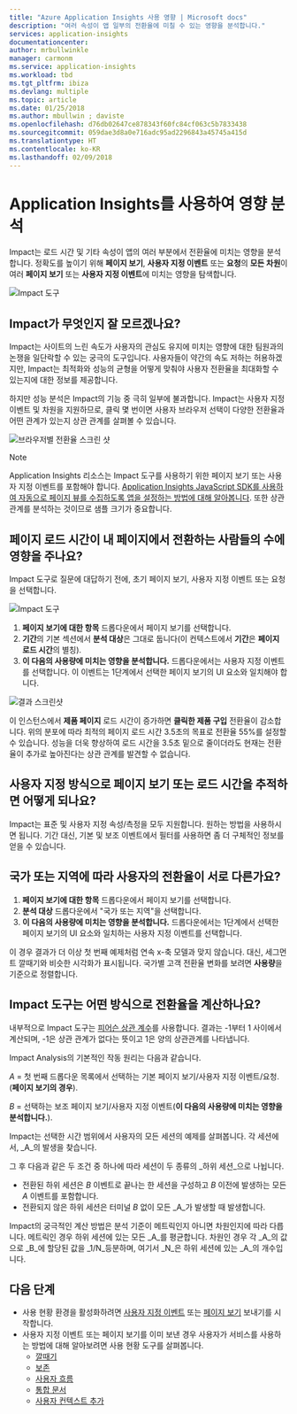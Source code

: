 ```yaml
---
title: "Azure Application Insights 사용 영향 | Microsoft docs"
description: "여러 속성이 앱 일부의 전환율에 미칠 수 있는 영향을 분석합니다."
services: application-insights
documentationcenter: 
author: mrbullwinkle
manager: carmonm
ms.service: application-insights
ms.workload: tbd
ms.tgt_pltfrm: ibiza
ms.devlang: multiple
ms.topic: article
ms.date: 01/25/2018
ms.author: mbullwin ; daviste
ms.openlocfilehash: d76db02647ce878343f60fc84cf063c5b7833438
ms.sourcegitcommit: 059dae3d8a0e716adc95ad2296843a45745a415d
ms.translationtype: HT
ms.contentlocale: ko-KR
ms.lasthandoff: 02/09/2018
---
```

# <a name="impact-analysis-with-application-insights"></a>Application Insights를 사용하여 영향 분석

Impact는 로드 시간 및 기타 속성이 앱의 여러 부분에서 전환율에 미치는 영향을 분석합니다. 정확도를 높이기 위해 **페이지 보기**, **사용자 지정 이벤트** 또는 **요청**의 **모든 차원**이 여러 **페이지 보기** 또는 **사용자 지정 이벤트**에 미치는 영향을 탐색합니다. 

![Impact 도구](./media/app-insights-usage-impact/0001-impact.png)

## <a name="still-not-sure-what-impact-does"></a>Impact가 무엇인지 잘 모르겠나요?

Impact는 사이트의 느린 속도가 사용자의 관심도 유지에 미치는 영향에 대한 팀원과의 논쟁을 일단락할 수 있는 궁극의 도구입니다. 사용자들이 약간의 속도 저하는 허용하겠지만, Impact는 최적화와 성능의 균형을 어떻게 맞춰야 사용자 전환율을 최대화할 수 있는지에 대한 정보를 제공합니다.

하지만 성능 분석은 Impact의 기능 중 극히 일부에 불과합니다. Impact는 사용자 지정 이벤트 및 차원을 지원하므로, 클릭 몇 번이면 사용자 브라우저 선택이 다양한 전환율과 어떤 관계가 있는지 상관 관계를 살펴볼 수 있습니다.

![브라우저별 전환율 스크린 샷](./media/app-insights-usage-impact/0004-browsers.png)

> [!NOTE]
> Application Insights 리소스는 Impact 도구를 사용하기 위한 페이지 보기 또는 사용자 지정 이벤트를 포함해야 합니다. [Application Insights JavaScript SDK를 사용하여 자동으로 페이지 뷰를 수집하도록 앱을 설정하는 방법에 대해 알아봅니다](app-insights-javascript.md). 또한 상관 관계를 분석하는 것이므로 샘플 크기가 중요합니다.
>
>

## <a name="is-page-load-time-impacting-how-many-people-convert-on-my-page"></a>페이지 로드 시간이 내 페이지에서 전환하는 사람들의 수에 영향을 주나요?

Impact 도구로 질문에 대답하기 전에, 초기 페이지 보기, 사용자 지정 이벤트 또는 요청을 선택합니다.

![Impact 도구](./media/app-insights-usage-impact/0002-dropdown.png)

1. **페이지 보기에 대한 항목** 드롭다운에서 페이지 보기를 선택합니다.
2. **기간**의 기본 섹션에서 **분석 대상**은 그대로 둡니다(이 컨텍스트에서 **기간**은 **페이지 로드 시간**의 별칭).
3. **이 다음의 사용량에 미치는 영향을 분석합니다.** 드롭다운에서는 사용자 지정 이벤트를 선택합니다. 이 이벤트는 1단계에서 선택한 페이지 보기의 UI 요소와 일치해야 합니다.

![결과 스크린샷](./media/app-insights-usage-impact/0003-results.png)

이 인스턴스에서 **제품 페이지** 로드 시간이 증가하면 **클릭한 제품 구입** 전환율이 감소합니다. 위의 분포에 따라 최적의 페이지 로드 시간 3.5초의 목표로 전환율 55%를 설정할 수 있습니다. 성능을 더욱 향상하여 로드 시간을 3.5초 밑으로 줄이더라도 현재는 전환율이 추가로 높아진다는 상관 관계를 발견할 수 없습니다.

## <a name="what-if-im-tracking-page-views-or-load-times-in-custom-ways"></a>사용자 지정 방식으로 페이지 보기 또는 로드 시간을 추적하면 어떻게 되나요?

Impact는 표준 및 사용자 지정 속성/측정을 모두 지원합니다. 원하는 방법을 사용하시면 됩니다. 기간 대신, 기본 및 보조 이벤트에서 필터를 사용하면 좀 더 구체적인 정보를 얻을 수 있습니다.

## <a name="do-users-from-different-countries-or-regions-convert-at-different-rates"></a>국가 또는 지역에 따라 사용자의 전환율이 서로 다른가요?

1. **페이지 보기에 대한 항목** 드롭다운에서 페이지 보기를 선택합니다.
2. **분석 대상** 드롭다운에서 "국가 또는 지역"을 선택합니다.
3. **이 다음의 사용량에 미치는 영향을 분석합니다.** 드롭다운에서는 1단계에서 선택한 페이지 보기의 UI 요소와 일치하는 사용자 지정 이벤트를 선택합니다.

이 경우 결과가 더 이상 첫 번째 예제처럼 연속 x-축 모델과 맞지 않습니다. 대신, 세그먼트 깔때기와 비슷한 시각화가 표시됩니다. 국가별 고객 전환율 변화를 보려면 **사용량**을 기준으로 정렬합니다.


## <a name="how-does-the-impact-tool-calculate-these-conversion-rates"></a>Impact 도구는 어떤 방식으로 전환율을 계산하나요?

내부적으로 Impact 도구는 [피어슨 상관 계수](https://en.wikipedia.org/wiki/Pearson_correlation_coefficient)를 사용합니다. 결과는 -1부터 1 사이에서 계산되며, -1은 상관 관계가 없다는 뜻이고 1은 양의 상관관계를 나타냅니다.

Impact Analysis의 기본적인 작동 원리는 다음과 같습니다.

_A_ = 첫 번째 드롭다운 목록에서 선택하는 기본 페이지 보기/사용자 지정 이벤트/요청. (**페이지 보기의 경우**).

_B_ = 선택하는 보조 페이지 보기/사용자 지정 이벤트(**이 다음의 사용량에 미치는 영향을 분석합니다.**).

Impact는 선택한 시간 범위에서 사용자의 모든 세션의 예제를 살펴봅니다. 각 세션에서, _A_의 발생을 찾습니다.

그 후 다음과 같은 두 조건 중 하나에 따라 세션이 두 종류의 _하위 세션_으로 나뉩니다.

- 전환된 하위 세션은 _B_ 이벤트로 끝나는 한 세션을 구성하고 _B_ 이전에 발생하는 모든 _A_ 이벤트를 포함합니다.
- 전환되지 않은 하위 세션은 터미널 _B_ 없이 모든 _A_가 발생할 때 발생합니다.

Impact의 궁극적인 계산 방법은 분석 기준이 메트릭인지 아니면 차원인지에 따라 다릅니다. 메트릭인 경우 하위 세션에 있는 모든 _A_를 평균합니다. 차원인 경우 각 _A_의 값으로 _B_에 할당된 값을 _1/N_등분하며, 여기서 _N_은 하위 세션에 있는 _A_의 개수입니다.

## <a name="next-steps"></a>다음 단계

- 사용 현황 환경을 활성화하려면 [사용자 지정 이벤트](https://docs.microsoft.com/azure/application-insights/app-insights-api-custom-events-metrics#trackevent) 또는 [페이지 보기](https://docs.microsoft.com/azure/application-insights/app-insights-api-custom-events-metrics#page-views) 보내기를 시작합니다.
- 사용자 지정 이벤트 또는 페이지 보기를 이미 보낸 경우 사용자가 서비스를 사용하는 방법에 대해 알아보려면 사용 현황 도구를 살펴봅니다.
    - [깔때기](usage-funnels.md)
    - [보존](app-insights-usage-retention.md)
    - [사용자 흐름](app-insights-usage-flows.md)
    - [통합 문서](app-insights-usage-workbooks.md)
    - [사용자 컨텍스트 추가](app-insights-usage-send-user-context.md)